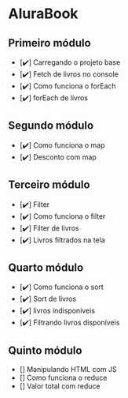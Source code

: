# AluraBook

## Primeiro módulo

- [✔️] Carregando o projeto base
- [✔️] Fetch de livros no console
- [✔️] Como funciona o forEach
- [✔️] forEach de livros

## Segundo módulo

- [✔️] Como funciona o map
- [✔️] Desconto com map

## Terceiro módulo

- [✔️] Filter
- [✔️] Como funciona o filter
- [✔️] Filter de livros
- [✔️] Livros filtrados na tela

## Quarto módulo

- [✔️] Como funciona o sort
- [✔️] Sort de livros
- [✔️] livros indisponíveis
- [✔️] Filtrando livros disponíveis

## Quinto módulo

- [] Manipulando HTML com JS
- [] Como funciona o reduce
- [] Valor total com reduce
